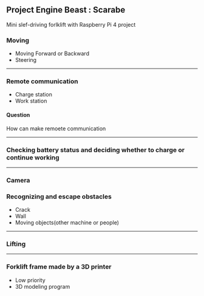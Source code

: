 ## Project Engine Beast : Scarabe
Mini slef-driving forlklift with Raspberry Pi 4 project

### Moving
- Moving Forward or Backward
- Steering

---
### Remote communication
- Charge station
- Work station

#### Question
How can make remoete communication

---
### Checking battery status and deciding whether to charge or continue working

---
### Camera

### Recognizing and escape obstacles
- Crack
- Wall
- Moving objects(other machine or people)

---
### Lifting

---
### Forklift frame made by a 3D printer
- Low priority
- 3D modeling program
